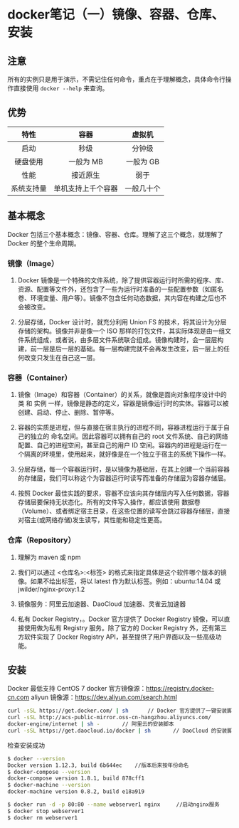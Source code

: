 # docker笔记（一）镜像、容器、仓库、安装

## 注意

所有的实例只是用于演示，不需记住任何命令，重点在于理解概念，具体命令行操作直接使用 `docker --help` 来查询。

## 优势

特性 | 容器 | 虚拟机
:-----------: | :-----------: | :-----------:
启动           | 秒级                | 分钟级
硬盘使用       | 一般为 MB            | 一般为 GB
性能           | 接近原生             | 弱于
系统支持量      | 单机支持上千个容器   | 一般几十个

## 基本概念

Docker 包括三个基本概念：镜像、容器、仓库。理解了这三个概念，就理解了 Docker 的整个生命周期。

### 镜像（Image）

1. Docker 镜像是一个特殊的文件系统，除了提供容器运行时所需的程序、库、资源、配置等文件外，还包含了一些为运行时准备的一些配置参数（如匿名卷、环境变量、用户等）。镜像不包含任何动态数据，其内容在构建之后也不会被改变。

2. 分层存储，Docker 设计时，就充分利用 Union FS 的技术，将其设计为分层存储的架构。镜像并非是像一个 ISO 那样的打包文件，其实际体现是由一组文件系统组成，或者说，由多层文件系统联合组成。镜像构建时，会一层层构建，前一层是后一层的基础。每一层构建完就不会再发生改变，后一层上的任何改变只发生在自己这一层。

### 容器（Container）

1. 镜像（Image）和容器（Container）的关系，就像是面向对象程序设计中的 类 和 实例 一样，镜像是静态的定义，容器是镜像运行时的实体。容器可以被创建、启动、停止、删除、暂停等。

2. 容器的实质是进程，但与直接在宿主执行的进程不同，容器进程运行于属于自己的独立的 命名空间。因此容器可以拥有自己的 root 文件系统、自己的网络配置、自己的进程空间，甚至自己的用户 ID 空间。容器内的进程是运行在一个隔离的环境里，使用起来，就好像是在一个独立于宿主的系统下操作一样。

3. 分层存储，每一个容器运行时，是以镜像为基础层，在其上创建一个当前容器的存储层，我们可以称这个为容器运行时读写而准备的存储层为容器存储层。

4. 按照 Docker 最佳实践的要求，容器不应该向其存储层内写入任何数据，容器存储层要保持无状态化。所有的文件写入操作，都应该使用 数据卷（Volume）、或者绑定宿主目录，在这些位置的读写会跳过容器存储层，直接对宿主(或网络存储)发生读写，其性能和稳定性更高。

### 仓库（Repository）

1. 理解为 maven 或 npm

2. 我们可以通过 <仓库名>:<标签> 的格式来指定具体是这个软件哪个版本的镜像。如果不给出标签，将以 latest 作为默认标签。例如：ubuntu:14.04 或 jwilder/nginx-proxy:1.2

3. 镜像服务：阿里云加速器、DaoCloud 加速器、灵雀云加速器

4. 私有 Docker Registry，。Docker 官方提供了 Docker Registry 镜像，可以直接使用做为私有 Registry 服务。除了官方的 Docker Registry 外，还有第三方软件实现了 Docker Registry API，甚至提供了用户界面以及一些高级功能。

## 安装

Docker 最低支持 CentOS 7
docker 官方镜像源：https://registry.docker-cn.com
aliyun 镜像源：https://dev.aliyun.com/search.html

```bash
curl -sSL https://get.docker.com/ | sh      // Docker 官方提供了一键安装脚本
curl -sSL http://acs-public-mirror.oss-cn-hangzhou.aliyuncs.com/
docker-engine/internet | sh -       // 阿里云的安装脚本
curl -sSL https://get.daocloud.io/docker | sh       // DaoCloud 的安装脚本
```

检查安装成功

```bash
$ docker --version
Docker version 1.12.3, build 6b644ec    //版本后来按年份命名
$ docker-compose --version
docker-compose version 1.8.1, build 878cff1
$ docker-machine --version
docker-machine version 0.8.2, build e18a919

$ docker run -d -p 80:80 --name webserver1 nginx     //启动nginx服务
$ docker stop webserver1
$ docker rm webserver1
```